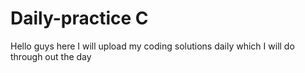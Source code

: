 # Daily-practice C 
Hello guys here I will upload my coding solutions daily which I will do through out the day
